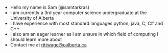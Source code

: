 - Hello my name is Sam (@samtarkras)
- I am currently a 3rd year computer science undergraduate at the University of Alberta
- I have experience with most standard languages python, java, C, C# and C++
- I also am an eager learner as I am unsure in which field of computing I should learn more about
- Contact me at rittwage@ualberta.ca
